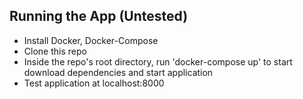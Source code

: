 <!-- GETTING STARTED -->
## Running the App (Untested)
* Install Docker, Docker-Compose
* Clone this repo
* Inside the repo's root directory, run 'docker-compose up' to start download dependencies and start application
* Test application at localhost:8000

